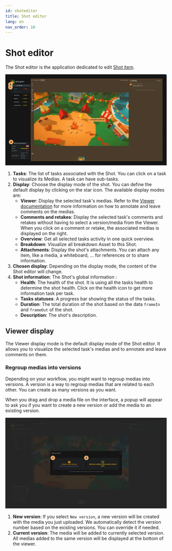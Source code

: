 ```yaml
---
id: shoteditor
title: Shot editor
lang: en
nav_order: 10
---
```


# Shot editor

The Shot editor is the application dedicated to edit [Shot item](../items/shot.md).

![Shot editor](../../_medias/screenshots/shoteditor.webp)

1. **Tasks**: The list of tasks associated with the Shot. You can click on a task to visualize its Medias. A task can have sub-tasks.
2. **Display**: Choose the display mode of the shot. You can define the default display by clicking on the <span class="aq-icon">star</span> icon. The available display modes are:
     - **Viewer**: Display the selected task's medias. Refer to the [Viewer documentation](viewer.md) for more information on how to annotate and leave comments on the medias.
     - **Comments and retakes**: Display the selected task's comments and retakes without having to select a version/media from the Viewer. When you click on a comment or retake, the associated medias is displayed on the right.
     - **Overview**: Get all selected tasks activity in one quick overview.
     - **Breakdown**: Visualize all breakdown Asset to this Shot.
     - **Attachments**: Display the shot's attachments. You can attach any item, like a media, a whiteboard, ... for references or to share information.
3. **Chosen display**: Depending on the display mode, the content of the Shot editor will change.
4. **Shot information**: The Shot's global information :
     - **Health**: The health of the shot. It is using all the tasks health to determine the shot health. Click on the health icon to get more information task per task.
     - **Tasks statuses**: A progress bar showing the status of the tasks.
     - **Duration**: The total duration of the shot based on the data `frameIn` and `frameOut` of the shot.
     - **Description**: The shot's description.

## Viewer display

The Viewer display mode is the default display mode of the Shot editor. It allows you to visualize the selected task's medias and to annotate and leave comments on them.

### Regroup medias into versions

Depending on your workflow, you might want to regroup medias into versions. A version is a way to regroup medias that are related to each other. You can create as many versions as you want.

When you drag and drop a media file on the interface, a popup will appear to ask you if you want to create a new version or add the media to an existing version.

![shoteditor-upload](../../_medias/screenshots/shoteditor-upload.webp)


1. **New version**: If you select `New version`, a new version will be created with the media you just uploaded. We automatically detect the version number based on the existing versions. You can override it if needed.
2. **Current version**: The media will be added to currently selected version. All medias added to the same version will be displayed at the bottom of the viewer.
